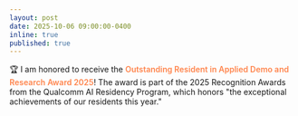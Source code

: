 ```yaml
---
layout: post
date: 2025-10-06 09:00:00-0400
inline: true
published: true
---
```


🏆 I am honored to receive the <span style="color: #ff854d; font-weight: 600;">Outstanding Resident in Applied Demo and Research Award 2025</span>! The award is part of the 2025 Recognition Awards from the Qualcomm AI Residency Program, which honors "the exceptional achievements of our residents this year."
